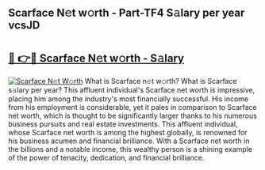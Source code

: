 ## Scarface N𝚎t w𝚘rth - Part-TF4 S𝚊lary per year vcsJD

# <h2><a href="http://gc3cya.nevu.top/?p=Scarface">🔗 👉🔴 Scarface N𝚎t w𝚘rth - S𝚊lary</a></h2>

[![Scarface N𝚎t W𝚘rth](https://i.imgur.com/Oavwk0R.jpeg)](http://gc3cya.nevu.top/?p=Scarface)
What is Scarface n𝚎t w𝚘rth? What is Scarface s𝚊lary per year?
This affluent individual's Scarface net worth is impressive, placing him among the industry's most financially successful. His income from his employment is considerable, yet it pales in comparison to Scarface net worth, which is thought to be significantly larger thanks to his numerous business pursuits and real estate investments. This affluent individual, whose Scarface net worth is among the highest globally, is renowned for his business acumen and financial brilliance. With a Scarface net worth in the billions and a notable income, this wealthy person is a shining example of the power of tenacity, dedication, and financial brilliance.
